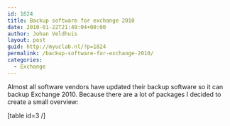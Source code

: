```yaml
---
id: 1824
title: Backup software for exchange 2010
date: 2010-01-22T21:49:04+00:00
author: Johan Veldhuis
layout: post
guid: http://myuclab.nl/?p=1824
permalink: /backup-software-for-exchange-2010/
categories:
  - Exchange
---
```

Almost all software vendors have updated their backup software so it can backup Exchange 2010. Because there are a lot of packages I decided to create a small overview:

[table id=3 /]